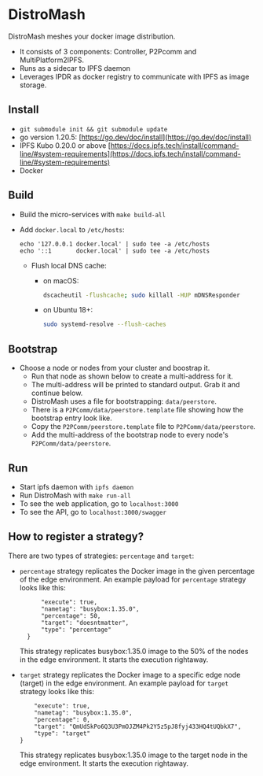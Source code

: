 # DistroMash

DistroMash meshes your docker image distribution.

- It consists of 3 components: Controller, P2Pcomm and MultiPlatform2IPFS.
- Runs as a sidecar to IPFS daemon
- Leverages IPDR as docker registry to communicate with IPFS as image storage.

## Install

- `git submodule init && git submodule update`
- go version 1.20.5: [https://go.dev/doc/install](https://go.dev/doc/install)
- IPFS Kubo 0.20.0 or above [https://docs.ipfs.tech/install/command-line/#system-requirements](https://docs.ipfs.tech/install/command-line/#system-requirements)
- Docker

## Build

- Build the micro-services with `make build-all`
- Add `docker.local` to `/etc/hosts`:

  ```hosts
  echo '127.0.0.1 docker.local' | sudo tee -a /etc/hosts
  echo '::1       docker.local' | sudo tee -a /etc/hosts
  ```

  - Flush local DNS cache:

    - on macOS:

      ```bash
      dscacheutil -flushcache; sudo killall -HUP mDNSResponder
      ```

    - on Ubuntu 18+:

      ```bash
      sudo systemd-resolve --flush-caches
      ```

## Bootstrap

- Choose a node or nodes from your cluster and boostrap it.
  - Run that node as shown below to create a multi-address for it.
  - The multi-address will be printed to standard output. Grab it and continue below.
  - DistroMash uses a file for bootstrapping: `data/peerstore`.
  - There is a `P2PComm/data/peerstore.template` file showing how the bootstrap entry look like.
  - Copy the `P2PComm/peerstore.template` file to `P2PComm/data/peerstore`.
  - Add the multi-address of the bootstrap node to every node's `P2PComm/data/peerstore`.

## Run

- Start ipfs daemon with `ipfs daemon`
- Run DistroMash with `make run-all`
- To see the web application, go to `localhost:3000`
- To see the API, go to `localhost:3000/swagger`

## How to register a strategy?

There are two types of strategies: `percentage` and `target`:

- `percentage` strategy replicates the Docker image in the given percentage of the edge environment. An example payload for `percentage` strategy looks like this:

  ```{
        "execute": true,
        "nametag": "busybox:1.35.0",
        "percentage": 50,
        "target": "doesntmatter",
        "type": "percentage"
    }
  ```

  This strategy replicates busybox:1.35.0 image to the 50% of the nodes in the edge environment. It starts the execution rightaway.

- `target` strategy replicates the Docker image to a specific edge node (target) in the edge environment. An example payload for `target` strategy looks like this:

  ```{
      "execute": true,
      "nametag": "busybox:1.35.0",
      "percentage": 0,
      "target": "QmUdSkPo6Q3U3PmOJZM4Pk2Y5z5pJ8fyj433HQ4tUQbkX7",
      "type": "target"
  }
  ```

  This strategy replicates busybox:1.35.0 image to the target node in the edge environment. It starts the execution rightaway.
